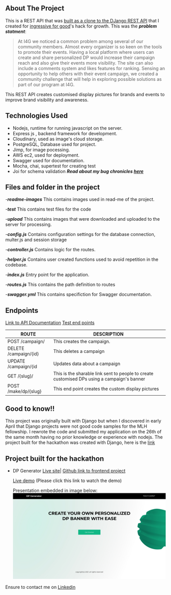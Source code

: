 <!-- ABOUT THE PROJECT -->
## About The Project


This is a REST API that was [built as a clone to the DJango REST API](https://github.com/Chinwendu20/I4GDPGenerator) that I created for [ingressive for good](https://ingressive.org/)'s hack for growth. This was the ***problem statment***:

> At I4G we noticed a common problem among several of our community members. Almost every organizer is so keen on the tools to promote their events. Having a local platform where users can create and share personalized DP would increase their campaign reach and also give their events more visibility. The site can also include a comments system and likes features for ranking. Sensing an opportunity to help others with their event campaign, we created a community challenge that will help in exploring possible solutions as part of our program at I4G.

This REST API creates customised display pictures for brands and events to improve brand visibility and awareness.

## Technologies Used

* Nodejs, runtime for running javascript on the server.
* Express js , backend framework for development.
* Cloudinary, used as image's cloud storage.
* PostgreSQL, Database used for project.
* Jimp, for image pocessing.
* AWS ec2, used for deployment.
* Swagger used for documentation.
* Mocha, chai, supertest for creating test
* Joi for schema validation
***Read about my bug chronicles [here](https://www.linkedin.com/posts/maureen-ononiwu_thebugchronicles-nodejs-nodejs-activity-6925646298079461376-wFxE?utm_source=linkedin_share&utm_medium=member_desktop_web)***

## Files and folder in the project

-***readme-images***
This contains images used in read-me of the project.

-***test***
This contains test files for the code

-***upload***
This contains images that were downloaded and uploaded to the server for processing.

-***config.js***
Contains configuration settings for the database connection, multer.js and session storage

-***controller.js***
Contains logic for the routes.

-***helper.js***
Contains user created functions used to avoid repetition in the codebase.

-***index.js***
Entry point for the application.

-***routes.js***
This contains the path definition to routes

-***swagger.yml***
This contains specifiction for Swagger documentation.

## Endpoints

[Link to API Documentation](https://documenter.getpostman.com/view/14112837/UyrGBtwp)
[Test end points](http://ec2-54-146-255-154.compute-1.amazonaws.com/api-docs/)
<!-- [Link to API documentation and testing](https://nodejs-dp-generator.herokuapp.com/api-docs/) (Please click this link to test the end points) -->

|ROUTE                |DESCRIPTION                    |
|---------------------|-------------------------------|
|POST /campaign/      |This creates the campaign.     |
|DELETE /campaign/{id}|This deletes a campaign        |                 
|UPDATE /campaign/{id |Updates data about a campaign  |
|GET /{slug}/         | This is the sharable link sent to people to create customised DPs using a campaign's banner|
|POST /make/dp/{slug} | This end point creates the custom display pictures|

## Good to know!!

This project was originally built with Django but when I discovered in early April that Django projects were not good code samples for the MLH fellowship. I rewrote the code and submitted my application on the 26th of the same month having no prior knowledge or experience with nodejs. The project built for the hackathon was created with Django, here is the [link](https://github.com/Chinwendu20/I4GDPGenerator)

## Project built for the hackathon

* DP Generator
  [Live site](https://dp-generator.vercel.app/)| [Github link to frontend project](https://github.com/eniolajayi/dp-generator)
  
  [Live demo](https://www.linkedin.com/posts/maureen-ononiwu_hackforgrowth-codesandboxchallenge-codenewbie-activity-6914716433453043713-wTwe?utm_source=linkedin_share&utm_medium=member_desktop_web) (Please click this link to watch the demo)
  
  Presentation embedded in image below:
  [![image](readme-images/desktop.jpg)](https://www.canva.com/design/DAE8EeC_4yI/nomyYurCNbOL_4pR0w6Grg/view?utm_content=DAE8EeC_4yI&utm_campaign=designshare&utm_medium=link2&utm_source=sharebutton#1)




Ensure to contact me on [Linkedin](https://www.linkedin.com/in/maureen-ononiwu-49b3b212a/)



